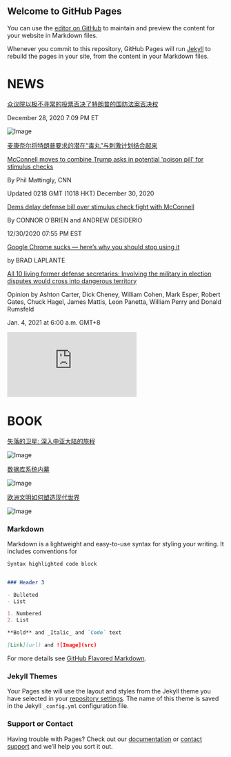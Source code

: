 ## Welcome to GitHub Pages

You can use the [editor on GitHub](https://github.com/jiluhu/jiluhu.github.io/edit/main/README.md) to maintain and preview the content for your website in Markdown files.

Whenever you commit to this repository, GitHub Pages will run [Jekyll](https://jekyllrb.com/) to rebuild the pages in your site, from the content in your Markdown files.

# NEWS

[众议院以极不寻常的投票否决了特朗普的国防法案否决权](https://www.npr.org/2020/12/28/950802271/house-rejects-trumps-defense-bill-veto-in-highly-unusual-vote)

December 28, 2020 7:09 PM ET

![Image](https://media.npr.org/assets/img/2020/12/28/gettyimages-1230050893_wide-9386491c77b4e2bf763fa3f4e47930dc8f6d1a18-s800-c85.jpg)


[麦康奈尔将特朗普要求的潜在“毒丸”与刺激计划结合起来](https://edition.cnn.com/2020/12/29/politics/mcconnell-poison-pill-attached-to-bill/index.html)

[McConnell moves to combine Trump asks in potential 'poison pill' for stimulus checks](https://edition.cnn.com/2020/12/29/politics/mcconnell-poison-pill-attached-to-bill/index.html)

By Phil Mattingly, CNN

Updated 0218 GMT (1018 HKT) December 30, 2020


[Dems delay defense bill over stimulus check fight with McConnell](https://www.politico.com/news/2020/12/30/ndaa-bill-delayed-452809)

By CONNOR O’BRIEN and ANDREW DESIDERIO

12/30/2020 07:55 PM EST


[Google Chrome sucks — here’s why you should stop using it](https://thenextweb.com/syndication/2021/01/02/google-chrome-sucks-heres-why-you-should-stop-using-it/)

by BRAD LAPLANTE

[All 10 living former defense secretaries: Involving the military in election disputes would cross into dangerous territory](https://www.washingtonpost.com/opinions/10-former-defense-secretaries-military-peaceful-transfer-of-power/2021/01/03/2a23d52e-4c4d-11eb-a9f4-0e668b9772ba_story.html)

Opinion by Ashton Carter, Dick Cheney, William Cohen, Mark Esper, Robert Gates, Chuck Hagel, James Mattis, Leon Panetta, William Perry and Donald Rumsfeld

Jan. 4, 2021 at 6:00 a.m. GMT+8

![Image](https://www.washingtonpost.com/wp-apps/imrs.php?src=https://arc-anglerfish-washpost-prod-washpost.s3.amazonaws.com/public/SKM74IQEYYI6XN7NCQO5RBLA5I.jpg&w=691)


# BOOK

[失落的卫星: 深入中亚大陆的旅程](https://book.douban.com/subject/35025453/)

<img src="https://camo.githubusercontent.com/a6324f22abf4dedb9628c978058c1ba7c270407473b3446b3296892f13ec37d2/68747470733a2f2f696d67392e646f7562616e696f2e636f6d2f766965772f7375626a6563742f6c2f7075626c69632f7333333636303530392e6a7067" alt="Image" data-canonical-src="https://img9.doubanio.com/view/subject/l/public/s33660509.jpg" style="max-width: 135px;max-height: 200px;">


[数据库系统内幕](https://book.douban.com/subject/35078474/)

<img src="https://camo.githubusercontent.com/75960765020922771a84bdf5458ac9adb4780fd8b5af05b56f731493aeffd2ec/68747470733a2f2f696d67392e646f7562616e696f2e636f6d2f766965772f7375626a6563742f6c2f7075626c69632f7333333635313433352e6a7067" alt="Image" data-canonical-src="https://img9.doubanio.com/view/subject/l/public/s33651435.jpg" style="max-width: 135px;max-height: 200px;">


[欧洲文明如何塑造现代世界](https://book.douban.com/subject/35100838/)

![Image](https://img9.doubanio.com/view/subject/l/public/s33701843.jpg)

### Markdown

Markdown is a lightweight and easy-to-use syntax for styling your writing. It includes conventions for

```markdown
Syntax highlighted code block


### Header 3

- Bulleted
- List

1. Numbered
2. List

**Bold** and _Italic_ and `Code` text

[Link](url) and ![Image](src)
```

For more details see [GitHub Flavored Markdown](https://guides.github.com/features/mastering-markdown/).

### Jekyll Themes

Your Pages site will use the layout and styles from the Jekyll theme you have selected in your [repository settings](https://github.com/jiluhu/jiluhu.github.io/settings). The name of this theme is saved in the Jekyll `_config.yml` configuration file.

### Support or Contact

Having trouble with Pages? Check out our [documentation](https://docs.github.com/categories/github-pages-basics/) or [contact support](https://github.com/contact) and we’ll help you sort it out.
